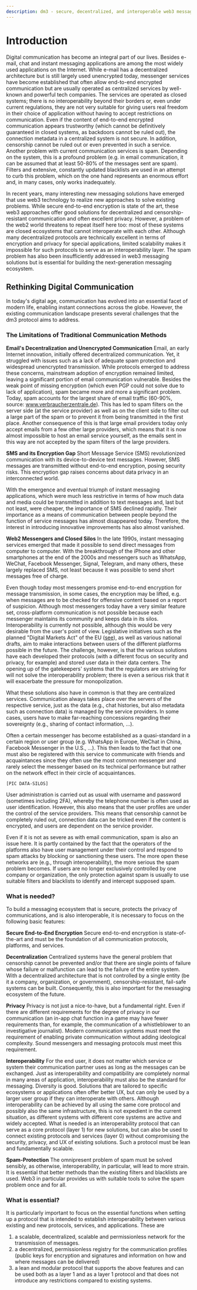```yaml
---
description: dm3 - secure, decentralized, and interoperable web3 messaging
---
```


# Introduction

Digital communication has become an integral part of our lives. Besides e-mail, chat and instant messaging applications are among the most widely used applications on the Internet. While e-mail has a decentralized architecture but is still largely used unencrypted today, messenger services have become established that often allow end-to-end encrypted communication but are usually operated as centralized services by well-known and powerful tech companies. The services are operated as closed systems; there is no interoperability beyond their borders or, even under current regulations, they are not very suitable for giving users real freedom in their choice of application without having to accept restrictions on communication. Even if the content of end-to-end encrypted communication appears trustworthy (which cannot be definitively guaranteed in closed systems, as backdoors cannot be ruled out), the connection metadata in a centralized system is not secure. In addition, censorship cannot be ruled out or even prevented in such a service. Another problem with current communication services is spam. Depending on the system, this is a profound problem (e.g. in email communication, it can be assumed that at least 50-80% of the messages sent are spam). Filters and extensive, constantly updated blacklists are used in an attempt to curb this problem, which on the one hand represents an enormous effort and, in many cases, only works inadequately.

In recent years, many interesting new messaging solutions have emerged that use web3 technology to realize new approaches to solve existing problems. While secure end-to-end encryption is state of the art, these web3 approaches offer good solutions for decentralized and censorship-resistant communication and often excellent privacy. However, a problem of the web2 world threatens to repeat itself here too: most of these systems are closed ecosystems that cannot interoperate with each other. Although many decentralized protocols are technically excellent in terms of encryption and privacy for special applications, limited scalability makes it impossible for such protocols to serve as an interoperability layer. The spam problem has also been insufficiently addressed in web3 messaging solutions but is essential for building the next-generation messaging ecosystem.

## Rethinking Digital Communication

In today's digital age, communication has evolved into an essential facet of modern life, enabling instant connections across the globe. However, the existing communication landscape presents several challenges that the dm3 protocol aims to address.

### **The Limitations of Traditional Communication Methods**

**Email's Decentralization and Unencrypted Communication** Email, an early Internet innovation, initially offered decentralized communication. Yet, it struggled with issues such as a lack of adequate spam protection and widespread unencrypted transmission. While protocols emerged to address these concerns, mainstream adoption of encryption remained limited, leaving a significant portion of email communication vulnerable. Besides the weak point of missing encryption (which even PGP could not solve due to lack of application), spam became more and more a significant problem. Today, spam accounts for the largest share of email traffic (60-90%, source: www.verbraucherzentrale.de). This has led to spam filters on the server side (at the service provider) as well as on the client side to filter out a large part of the spam or to prevent it from being transmitted in the first place. Another consequence of this is that large email providers today only accept emails from a few other large providers, which means that it is now almost impossible to host an email service yourself, as the emails sent in this way are not accepted by the spam filters of the large providers.

**SMS and its Encryption Gap** Short Message Service (SMS) revolutionized communication with its device-to-device text messages. However, SMS messages are transmitted without end-to-end encryption, posing security risks. This encryption gap raises concerns about data privacy in an interconnected world.

With the emergence and eventual triumph of instant messaging applications, which were much less restrictive in terms of how much data and media could be transmitted in addition to text messages and, last but not least, were cheaper, the importance of SMS declined rapidly. Their importance as a means of communication between people beyond the function of service messages has almost disappeared today. Therefore, the interest in introducing innovative improvements has also almost vanished.

**Web2 Messengers and Closed Silos** In the late 1990s, instant messaging services emerged that made it possible to send direct messages from computer to computer. With the breakthrough of the iPhone and other smartphones at the end of the 2000s and messengers such as WhatsApp, WeChat, Facebook Messenger, Signal, Telegram, and many others, these largely replaced SMS, not least because it was possible to send short messages free of charge.

Even though today most messengers promise end-to-end encryption for message transmission, in some cases, the encryption may be lifted, e.g. when messages are to be checked for offensive content based on a report of suspicion. Although most messengers today have a very similar feature set, cross-platform communication is not possible because each messenger maintains its community and keeps data in its silos. Interoperability is currently not possible, although this would be very desirable from the user's point of view. Legislative initiatives such as the planned "Digital Markets Act" of the EU ([see](https://eur-lex.europa.eu/legal-content/EN/TXT/?uri=celex%3A32022R2065)), as well as various national drafts, aim to make interactions between users of the different platforms possible in the future. The challenge, however, is that the various solutions have each developed their protocols (with a different focus on security and privacy, for example) and stored user data in their data centers. The opening up of the gatekeepers' systems that the regulators are striving for will not solve the interoperability problem; there is even a serious risk that it will exacerbate the pressure for monopolization.

What these solutions also have in common is that they are centralized services. Communication always takes place over the servers of the respective service, just as the data (e.g., chat histories, but also metadata such as connection data) is managed by the service providers. In some cases, users have to make far-reaching concessions regarding their sovereignty (e.g., sharing of contact information, ...).

Often a certain messenger has become established as a quasi-standard in a certain region or user group (e.g. WhatsApp in Europe, WeChat in China, Facebook Messenger in the U.S., ...). This then leads to the fact that one must also be registered with this service to communicate with friends and acquaintances since they often use the most common messenger and rarely select the messenger based on its technical performance but rather on the network effect in their circle of acquaintances.

`[PIC DATA-SILOS]`

User administration is carried out as usual with username and password (sometimes including 2FA), whereby the telephone number is often used as user identification. However, this also means that the user profiles are under the control of the service providers. This means that censorship cannot be completely ruled out, connection data can be tricked even if the content is encrypted, and users are dependent on the service provider.

Even if it is not as severe as with email communication, spam is also an issue here. It is partly contained by the fact that the operators of the platforms also have user management under their control and respond to spam attacks by blocking or sanctioning these users. The more open these networks are (e.g., through interoperability), the more serious the spam problem becomes. If users are no longer exclusively controlled by one company or organization, the only protection against spam is usually to use suitable filters and blacklists to identify and intercept supposed spam.

### **What is needed?**

To build a messaging ecosystem that is secure, protects the privacy of communications, and is also interoperable, it is necessary to focus on the following basic features:

**Secure End-to-End Encryption** Secure end-to-end encryption is state-of-the-art and must be the foundation of all communication protocols, platforms, and services.

**Decentralization** Centralized systems have the general problem that censorship cannot be prevented and/or that there are single points of failure whose failure or malfunction can lead to the failure of the entire system. With a decentralized architecture that is not controlled by a single entity (be it a company, organization, or government), censorship-resistant, fail-safe systems can be built. Consequently, this is also important for the messaging ecosystem of the future.

**Privacy** Privacy is not just a nice-to-have, but a fundamental right. Even if there are different requirements for the degree of privacy in our communication (an in-app chat function in a game may have fewer requirements than, for example, the communication of a whistleblower to an investigative journalist). Modern communication systems must meet the requirement of enabling private communication without adding ideological complexity. Sound messengers and messaging protocols must meet this requirement.

**Interoperability** For the end user, it does not matter which service or system their communication partner uses as long as the messages can be exchanged. Just as interoperability and compatibility are completely normal in many areas of application, interoperability must also be the standard for messaging. Diversity is good. Solutions that are tailored to specific ecosystems or applications often offer better UX, but can only be used by a larger user group if they can interoperate with others. Although interoperability can be achieved by all using the same core protocol and possibly also the same infrastructure, this is not expedient in the current situation, as different systems with different core systems are active and widely accepted. What is needed is an interoperability protocol that can serve as a core protocol (layer 1) for new solutions, but can also be used to connect existing protocols and services (layer 0) without compromising the security, privacy, and UX of existing solutions. Such a protocol must be lean and fundamentally scalable.

**Spam-Protection** The omnipresent problem of spam must be solved sensibly, as otherwise, interoperability, in particular, will lead to more strain. It is essential that better methods than the existing filters and blacklists are used. Web3 in particular provides us with suitable tools to solve the spam problem once and for all.

### **What is essential?**

It is particularly important to focus on the essential functions when setting up a protocol that is intended to establish interoperability between various existing and new protocols, services, and applications. These are

1. a scalable, decentralized, scalable and permissionless network for the transmission of messages.
2. a decentralized, permissionless registry for the communication profiles (public keys for encryption and signatures and information on how and where messages can be delivered)
3. a lean and modular protocol that supports the above features and can be used both as a layer 1 and as a layer 1 protocol and that does not introduce any restrictions compared to existing systems.
